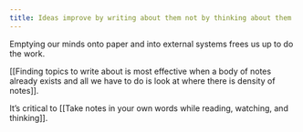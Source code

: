 ```yaml
---
title: Ideas improve by writing about them not by thinking about them
---
```

Emptying our minds onto paper and into external systems frees us up to do the work.

[[Finding topics to write about is most effective when a body of notes already exists and all we have to do is look at where there is density of notes]].

It’s critical to [[Take notes in your own words while reading, watching, and thinking]].
